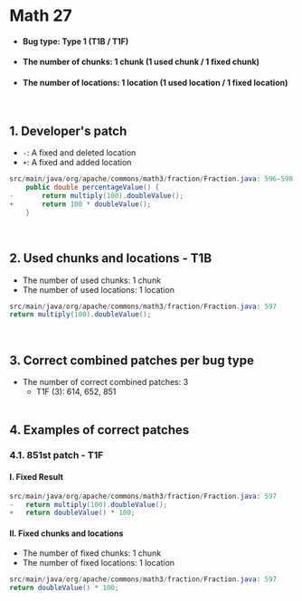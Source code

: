 # Math 27
* <h4>Bug type: Type 1 (T1B / T1F)</h4>
* <h4>The number of chunks: 1 chunk (1 used chunk / 1 fixed chunk)</h4>
* <h4>The number of locations: 1 location (1 used location / 1 fixed location)</h4>
<br>

## 1. Developer's patch
* `-`: A fixed and deleted location
* `+`: A fixed and added location
```java
src/main/java/org/apache/commons/math3/fraction/Fraction.java: 596-598
    public double percentageValue() {
-       return multiply(100).doubleValue();
+       return 100 * doubleValue();
    }
```
<br>

## 2. Used chunks and locations - T1B
* The number of used chunks: 1 chunk
* The number of used locations: 1 location
```java
src/main/java/org/apache/commons/math3/fraction/Fraction.java: 597
return multiply(100).doubleValue();
```
<br>

## 3. Correct combined patches per bug type
* The number of correct combined patches: 3
    * T1F (3): 614, 652, 851
<br><br>

## 4. Examples of correct patches
### 4.1. 851st patch - T1F
#### I. Fixed Result
```java
src/main/java/org/apache/commons/math3/fraction/Fraction.java: 597
-   return multiply(100).doubleValue();
+   return doubleValue() * 100;
```

#### II. Fixed chunks and locations
* The number of fixed chunks: 1 chunk
* The number of fixed locations: 1 location
```java
src/main/java/org/apache/commons/math3/fraction/Fraction.java: 597
return doubleValue() * 100;
```
<br><br>